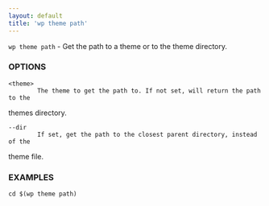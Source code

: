 ```yaml
---
layout: default
title: 'wp theme path'
---
```


`wp theme path` - Get the path to a theme or to the theme directory.

### OPTIONS

	<theme>
			The theme to get the path to. If not set, will return the path to the
themes directory.

	--dir
			If set, get the path to the closest parent directory, instead of the
theme file.

### EXAMPLES

	cd $(wp theme path)


